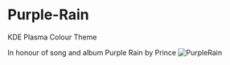 # Purple-Rain
KDE Plasma Colour Theme

In honour of song and album Purple Rain by Prince
![PurpleRain](https://user-images.githubusercontent.com/73434605/153747895-d01e12e3-0d89-45c5-b1af-2df052345c5f.png)
